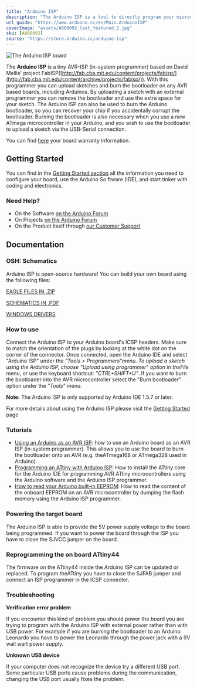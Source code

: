 ```yaml
---
title: "Arduino ISP"
description: "The Arduino ISP is a tool to directly program your microcontroller through the ICSP connector."
url_guide: "https://www.arduino.cc/en/Main.ArduinoISP"
coverImage: "assets/A000092_last_featured_2.jpg"
sku: [A000092]
source: "https://store.arduino.cc/arduino-isp"
---
```


![The Arduino ISP board](assets/A000092_last_featured_2.jpg)

The **Arduino ISP** is a tiny AVR-ISP (in-system programmer) based on David Mellis' project FabISP([http://fab.cba.mit.edu/content/projects/fabisp/](http://fab.cba.mit.edu/content/archive/projects/fabisp/)). With this programmer you can upload sketches and burn the bootloader on any AVR based boards, including Arduinos. By uploading a sketch with an external programmer you can remove the bootloader and use the extra space for your sketch. The Arduino ISP can also be used to burn the Arduino bootloader, so you can recover your chip if you accidentally corrupt the bootloader. Burning the bootloader is also necessary when you use a new ATmega microcontroller in your Arduino, and you wish to use the bootloader to upload a sketch via the USB-Serial connection.

You can find [here](https://www.arduino.cc/en/Main/warranty) your board warranty information.

## Getting Started

You can find in the [Getting Started section](https://www.arduino.cc/en/Guide/HomePage) all the information you need to configure your board, use the Arduino So ftware (IDE), and start tinker with coding and electronics.

### Need Help?

* On the Software [on the Arduino Forum](https://forum.arduino.cc/index.php?board=63.0)
* On Projects [on the Arduino Forum](https://forum.arduino.cc/index.php?board=3.0)
* On the Product itself through [our Customer Support](https://support.arduino.cc/hc)

## Documentation

### OSH: Schematics

Arduino ISP is open-source hardware! You can build your own board using the following files:

[EAGLE FILES IN .ZIP](https://content.arduino.cc/assets/arduino-isp-reference-design.zip)

[SCHEMATICS IN .PDF](https://content.arduino.cc/assets/arduino-isp-schematic.pdf)

[WINDOWS DRIVERS](https://www.arduino.cc/en/uploads/Main/ArduinoISP_WindowsDrivers.zip)

### How to use

Connect the Arduino ISP to your Arduino board's ICSP headers. Make sure to match the orientation of the plugs by looking at the white dot on the corner of the connector. Once connected, open the Arduino IDE and select "Arduino ISP" under the *"Tools > Programmers"*menu. To upload a sketch using the Arduino ISP, choose *"Upload using programmer"* option in the*File* menu, or use the keyboard shortcut: *"CTRL+SHIFT+U"*. If you want to burn the bootloader into the AVR microcontroller select the "Burn bootloader" option under the *"Tools"* menu.

**Note:** The Arduino ISP is only supported by Arduino IDE 1.5.7 or later.

For more details about using the Arduino ISP please visit the [Getting Started](https://www.arduino.cc/en/Guide/ArduinoISP) page

### Tutorials

* [Using an Arduino as an AVR ISP](https://www.arduino.cc/en/Tutorial/ArduinoISP): how to use an Arduino board as an AVR ISP (in-system programmer). This allows you to use the board to burn the bootloader onto an AVR (e.g. theATmega168 or ATmega328 used in Arduino).
* [Programming an ATtiny with Arduino ISP](http://scuola.arduino.cc/courses/lessons/cover/qX1117g): How to install the ATtiny core for the Arduino IDE for programming AVR ATtiny microcontrollers using the Arduino software and the Arduino ISP programmer.
* [How to read your Arduino built-in EEPROM](http://scuola.arduino.cc/courses/lessons/view/B7PlK61): How to read the content of the onboard EEPROM on an AVR microcontroller by dumping the flash memory using the Arduino ISP programmer.

### Powering the target board

The Arduino ISP is able to provide the 5V power supply voltage to the board being programmed. If you want to power the board through the ISP you have to close the SJVCC jumper on the board.

### Reprogramming the on board ATtiny44

The firmware on the ATtiny44 inside the Arduino ISP can be updated or replaced. To program theATtiny you have to close the SJFAB jumper and connect an ISP programmer in the ICSP connector.

### Troubleshooting

**Verification error problem**

If you encounter this kind of problem you should power the board you are trying to program with the Arduino ISP with external power rather than with USB power. For example if you are burning the bootloader to an Arduino Leonardo you have to power the Leonardo through the power jack with a 9V wall wart power supply.

**Unknown USB device**

If your computer does not recognize the device try a different USB port. Some particular USB ports cause problems during the communication, changing the USB port usually fixes the problem.